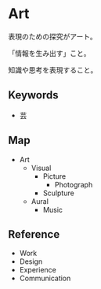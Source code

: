 # Art

表現のための探究がアート。

「情報を生み出す」こと。

知識や思考を表現すること。

## Keywords

- 芸

## Map

- Art
  - Visual
    - Picture
      - Photograph
    - Sculpture
  - Aural
    - Music

## Reference

- Work
- Design
- Experience
- Communication
